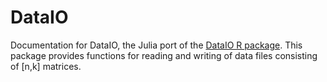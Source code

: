 # DataIO

Documentation for DataIO, the Julia port of the [DataIO R
package](https://github.com/aultsch/DataIO). This package provides functions for
reading and writing of data files consisting of [n,k] matrices.
